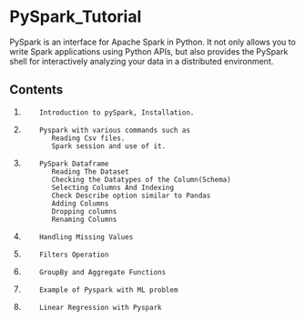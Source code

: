 # PySpark_Tutorial
 
PySpark is an interface for Apache Spark in Python. It not only allows you to write Spark applications using Python APIs, but also provides the PySpark shell for interactively analyzing your data in a distributed environment.


## Contents

1.         Introduction to pySpark, Installation.
2.         Pyspark with various commands such as 
              Reading Csv files.
              Spark session and use of it.
3.         PySpark Dataframe
              Reading The Dataset
              Checking the Datatypes of the Column(Schema)
              Selecting Columns And Indexing
              Check Describe option similar to Pandas
              Adding Columns
              Dropping columns
              Renaming Columns
4.         Handling Missing Values
5.         Filters Operation
6.         GroupBy and Aggregate Functions
7.         Example of Pyspark with ML problem
8.         Linear Regression with Pyspark             
